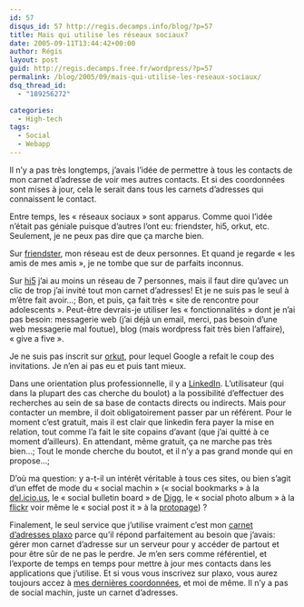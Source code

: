 ```yaml
---
id: 57
disqus_id: 57 http://regis.decamps.info/blog/?p=57
title: Mais qui utilise les réseaux sociaux?
date: 2005-09-11T13:44:42+00:00
author: Régis
layout: post
guid: http://regis.decamps.free.fr/wordpress/?p=57
permalink: /blog/2005/09/mais-qui-utilise-les-reseaux-sociaux/
dsq_thread_id:
  - "189256272"

categories:
  - High-tech
tags:
  - Social
  - Webapp
---
```

Il n’y a pas très longtemps, j’avais l’idée de permettre à tous les contacts de mon carnet d’adresse de voir mes autres contacts. Et si des coordonnées sont mises à jour, cela le serait dans tous les carnets d’adresses qui connaissent le contact.

Entre temps, les « réseaux sociaux » sont apparus. Comme quoi l’idée n’était pas géniale puisque d’autres l’ont eu: friendster, hi5, orkut, etc. Seulement, je ne peux pas dire que ça marche bien.

Sur [friendster](http://www.friendster.com), mon réseau est de deux personnes. Et quand je regarde « les amis de mes amis », je ne tombe que sur de parfaits inconnus.

Sur [hi5](http://www.hi5.com/) j’ai au moins un réseau de 7 personnes, mais il faut dire qu’avec un clic de trop j’ai invité tout mon carnet d’adresses! Et je ne suis pas le seul à m’être fait avoir…; Bon, et puis, ça fait très « site de rencontre pour adolescents ». Peut-être devrais-je utiliser les « fonctionnalités » dont je n’ai pas besoin: messagerie web (j’ai déjà un email, merci, pas besoin d’une web messagerie mal foutue), blog (mais wordpress fait très bien l’affaire), « give a five ».

Je ne suis pas inscrit sur [orkut](http://www.orkut.com/), pour lequel Google a refait le coup des invitations. Je n’en ai pas eu et puis tant mieux.

Dans une orientation plus professionnelle, il y a [LinkedIn](http://www.LinkedIn.com/). L’utilisateur (qui dans la plupart des cas cherche du boulot) a la possibilité d’effectuer des recherches au sein de sa base de contacts directs ou indirects. Mais pour contacter un membre, il doit obligatoirement passer par un référent. Pour le moment c’est gratuit, mais il est clair que linkedin fera payer la mise en relation, tout comme l’a fait le site copains d’avant (que j’ai quitté à ce moment d’ailleurs). En attendant, même gratuit, ça ne marche pas très bien…; Tout le monde cherche du boutot, et il n’y a pas grand monde qui en propose…;

D’où ma question: y a-t-il un intérêt véritable à tous ces sites, ou bien s’agit d’un effet de mode du « social machin » (« social bookmarks » à la [del.icio.us](http://del.icio.us/), le « social bulletin board » de [Digg](http://www.digg.com/), le « social photo album » à la [flickr](http://www.flickr.com/) voir même le « social post it » à la [protopage](http://www.protopage.com/)) ?

Finalement, le seul service que j’utilise vraiment c’est mon [carnet d’adresses plaxo](http://www.plaxo.com/) parce qu’il répond parfaitement au besoin que j’avais: gérer mon carnet d’adresse sur un serveur pour y accéder de partout et pour être sûr de ne pas le perdre. Je m’en sers comme référentiel, et l’exporte de temps en temps pour mettre à jour mes contacts dans les applications que j’utilise. Et si vous vous inscrivez sur plaxo, vous aurez toujours accez à [mes dernières coordonnées](https://www.plaxo.com/add_me?u=436720&v0=867577&k0=3284898789&v1=867578&k1=2707777236), et moi de même. Il n’y a pas de social machin, juste un carnet d’adresses.
